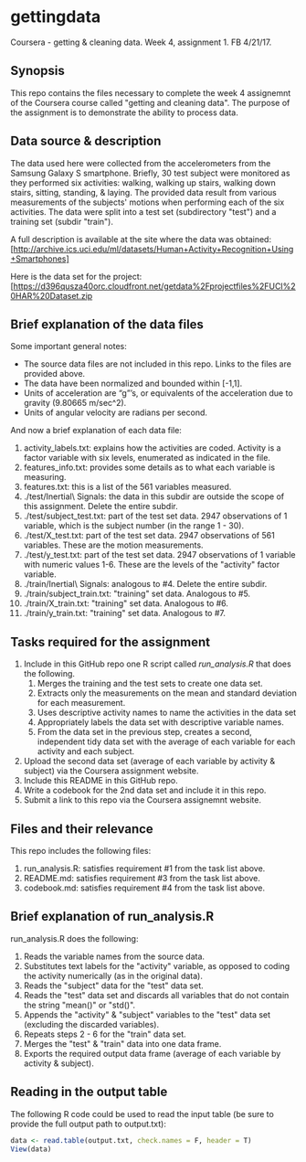 # gettingdata
Coursera - getting &amp; cleaning data. Week 4, assignment 1.
FB 4/21/17.

## Synopsis
This repo contains the files necessary to complete the week 4 assignemnt of the Coursera course called "getting and cleaning data". The purpose of the assignment is to demonstrate the ability to process data.

## Data source & description 
The data used here were collected from the accelerometers from the Samsung Galaxy S smartphone. Briefly, 30 test subject were monitored as they performed six activities: walking, walking up stairs, walking down stairs, sitting, standing, & laying. The provided data result from various measurements of the subjects' motions when performing each of the six activities. The data were split into a test set (subdirectory "test") and a training set (subdir "train"). 

A full description is available at the site where the data was obtained: [http://archive.ics.uci.edu/ml/datasets/Human+Activity+Recognition+Using+Smartphones]

Here is the data set for the project: [https://d396qusza40orc.cloudfront.net/getdata%2Fprojectfiles%2FUCI%20HAR%20Dataset.zip 

## Brief explanation of the data files

Some important general notes:
* The source data files are not included in this repo. Links to the files are provided above.
* The data have been normalized and bounded within [-1,1].
* Units of acceleration are “g”’s, or equivalents of the acceleration due to gravity (9.80665 m/sec^2).
* Units of angular velocity are radians per second.

And now a brief explanation of each data file:
1.  activity_labels.txt: explains how the activities are coded. Activity is a factor variable with six levels, enumerated as indicated in the file. 
2.  features_info.txt: provides some details as to what each variable is measuring. 
3.  features.txt: this is a list of the 561 variables measured.
4.  ./test/Inertial\ Signals: the data in this subdir are outside the scope of this assignment. Delete the entire subdir.
5.  ./test/subject_test.txt: part of the test set data. 2947 observations of 1 variable, which is the subject number (in the range 1 - 30).
6.  ./test/X_test.txt: part of the test set data. 2947 observations of 561 variables. These are the motion measurements.  
7.  ./test/y_test.txt: part of the test set data. 2947 observations of 1 variable with numeric values 1-6. These are the levels of the "activity" factor variable. 
8.  ./train/Inertial\ Signals: analogous to #4. Delete the entire subdir.
9.  ./train/subject_train.txt: "training" set data. Analogous to #5.
10. ./train/X_train.txt: "training" set data. Analogous to #6.
11. ./train/y_train.txt: "training" set data. Analogous to #7.

## Tasks required for the assignment

1. Include in this GitHub repo one R script called *run_analysis.R* that does the following.
	1. Merges the training and the test sets to create one data set.
	2. Extracts only the measurements on the mean and standard deviation for each measurement.
	3. Uses descriptive activity names to name the activities in the data set
	4. Appropriately labels the data set with descriptive variable names.
	5. From the data set in the previous step, creates a second, independent tidy data set with the average of each variable for each activity and each subject.
2. Upload the second data set (average of each variable by activity & subject) via the Coursera assignment website.
3. Include this README in this GitHub repo.
4. Write a codebook for the 2nd data set and include it in this repo. 
5. Submit a link to this repo via the Coursera assignemnt website.

## Files and their relevance
This repo includes the following files:

1. run_analysis.R: satisfies requirement #1 from the task list above.
2. README.md: satisfies requirement #3 from the task list above.
3. codebook.md: satisfies requirement #4 from the task list above.

## Brief explanation of run_analysis.R

run_analysis.R does the following:

1. Reads the variable names from the source data.
2. Substitutes text labels for the "activity" variable, as opposed to coding the activity numerically (as in the original data).
3. Reads the "subject" data for the "test" data set.
4. Reads the "test" data set and discards all variables that do not contain the string "mean()" or "std()".
5. Appends the "activity" & "subject" variables to the "test" data set (excluding the discarded variables).
6. Repeats steps 2 - 6 for the "train" data set.
7. Merges the "test" & "train" data into one data frame.
8. Exports the required output data frame (average of each variable by activity & subject).
 

## Reading in the output table

The following R code could be used to read the input table (be sure to provide the full output path to output.txt):

```r
data <- read.table(output.txt, check.names = F, header = T)
View(data)
```
